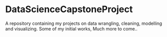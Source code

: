 # DataScienceCapstoneProject
A repository containing my projects on data wrangling, cleaning, modelling and visualizing. Some of my initial works, Much more to come..
